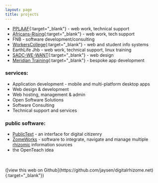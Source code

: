 ```yaml
---
layout: page
title: projects
---
```


- [PPLAAF](http://pplaaf.net){:target="_blank"} - web work, technical support
- [Africans-Rising](https://africans-rising.org){:target="_blank"} - web work, tech support
- FNB - software development/consulting
- [WorkersCollege](https://workerscollege.co.za/){:target="_blank"} - web and student info systems
- EarthLife Jhb - web work, technical support, linux training
- [SADC-WE-WANT](http://sadc-we-want.org/){:target="_blank"} - web design
- [Meridian Training](http://liminelegalapps.co.za/){:target="_blank"} - bespoke app development

### services:
- Application development - mobile and multi-platform desktop apps
- Web design & development 
- Web hosting, management & admin
- Open Software Solutions
- Software Consulting
- Technical support and services


### public software:
* [PublicText](/projects/publictext) - an interface for digital citizenry
* [ZomeWorks](/projects/zomeworks) - software to integrate, navigate and manage multiple [rhizomic](about/rhizomes) information sources 
* the OpenTeach idea


<br/>
<br/>
([view this web on Github](https://github.com/jaysen/digitalrhizome.net){:target="_blank"})